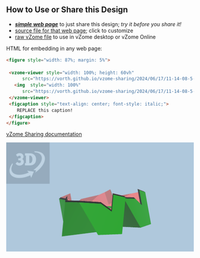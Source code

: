 
## How to Use or Share this Design

 - [***simple web page***](<https://vorth.github.io/vzome-sharing/2024/06/17/11-14-08-5-tetras-nest-4/>) to just share this design; *try it before you share it!*
 - [source file for that web page](<https://github.com/vorth/vzome-sharing/edit/main/2024/06/17/11-14-08-5-tetras-nest-4/index.md>); click to customize
 - [raw vZome file](<https://raw.githubusercontent.com/vorth/vzome-sharing/main/2024/06/17/11-14-08-5-tetras-nest-4/5-tetras-nest-4.vZome>) to use in vZome desktop or vZome Online
 
 HTML for embedding in any web page:
 ```html
<figure style="width: 87%; margin: 5%">
  
  <vzome-viewer style="width: 100%; height: 60vh" 
       src="https://vorth.github.io/vzome-sharing/2024/06/17/11-14-08-5-tetras-nest-4/5-tetras-nest-4.vZome" >
    <img  style="width: 100%"
       src="https://vorth.github.io/vzome-sharing/2024/06/17/11-14-08-5-tetras-nest-4/5-tetras-nest-4.png" >
  </vzome-viewer>
  <figcaption style="text-align: center; font-style: italic;">
     REPLACE this caption!
  </figcaption>
</figure>

 ```

[vZome Sharing documentation](https://vzome.github.io/vzome/sharing.html#how-it-works)

![Image](<5-tetras-nest-4.png>)

